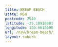 ```yaml
---
title: BREAM BEACH
state: NSW
postcode: 2540
latitude: -35.10918801
longitude: 150.6615698
url: /nsw/bream-beach/
layout: suburb
---
```

